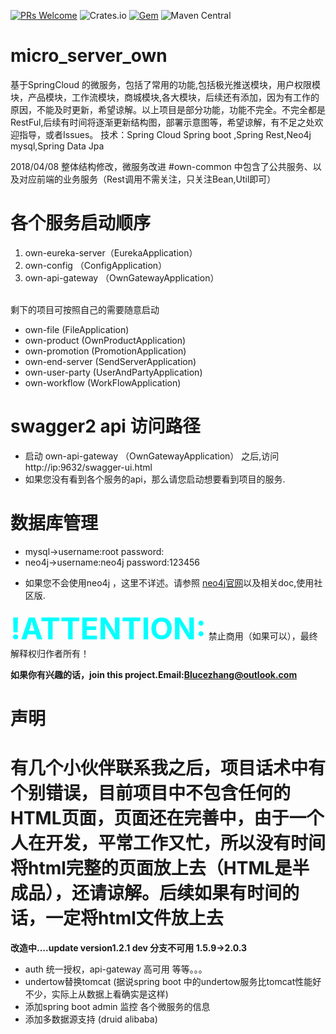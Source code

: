 [![PRs Welcome](https://img.shields.io/badge/PRs-welcome-brightgreen.svg)](https://github.com/Blucezhang)
![Crates.io](https://img.shields.io/crates/l/rustc-serialize.svg)
[![Gem](https://img.shields.io/gem/dt/rails.svg)](https://github.com/Blucezhang)
![Maven Central](https://img.shields.io/maven-central/v/org.apache.maven/apache-maven.svg)


# micro_server_own
基于SpringCloud 的微服务，包括了常用的功能,包括极光推送模块，用户权限模块，产品模块，工作流模块，商城模块,各大模块，后续还有添加，因为有工作的原因，不能及时更新，希望谅解。以上项目是部分功能，功能不完全。不完全都是RestFul,后续有时间将逐渐更新结构图，部署示意图等，希望谅解，有不足之处欢迎指导，或者Issues。
技术：Spring Cloud Spring boot ,Spring Rest,Neo4j mysql,Spring Data Jpa




2018/04/08 整体结构修改，微服务改进
#own-common 中包含了公共服务、以及对应前端的业务服务（Rest调用不需关注，只关注Bean,Util即可）

**各个服务启动顺序**
===
1. own-eureka-server（EurekaApplication）
2. own-config （ConfigApplication）
3. own-api-gateway （OwnGatewayApplication）  

<br> 剩下的项目可按照自己的需要随意启动   

- own-file (FileApplication)
- own-product (OwnProductApplication)
- own-promotion (PromotionApplication)
- own-end-server (SendServerApplication)
- own-user-party (UserAndPartyApplication)
- own-workflow (WorkFlowApplication)

**swagger2 api 访问路径**
====
- 启动 own-api-gateway （OwnGatewayApplication） 之后,访问http://ip:9632/swagger-ui.html 
- 如果您没有看到各个服务的api，那么请您启动想要看到项目的服务.

**数据库管理**
====

- mysql->username:root password:
- neo4j->username:neo4j password:123456
* 如果您不会使用neo4j ，这里不详述。请参照 [neo4j官网](https://neo4j.com/product/)以及相关doc,使用社区版.

__<font color=#00ffff size=12>\!ATTENTION:</font>__ 禁止商用（如果可以），最终解释权归作者所有！  

**如果你有兴趣的话，join this project.Email:Blucezhang@outlook.com**



**声明**
===
有几个小伙伴联系我之后，项目话术中有个别错误，目前项目中不包含任何的HTML页面，页面还在完善中，由于一个人在开发，平常工作又忙，所以没有时间将html完整的页面放上去（HTML是半成品），还请谅解。后续如果有时间的话，一定将html文件放上去
=======
**改造中....update version1.2.1 dev 分支不可用 1.5.9->2.0.3**

- auth 统一授权，api-gateway 高可用 等等。。。
- undertow替换tomcat (据说spring boot 中的undertow服务比tomcat性能好不少，实际上从数据上看确实是这样)
- 添加spring boot admin 监控 各个微服务的信息
- 添加多数据源支持 (druid alibaba)
